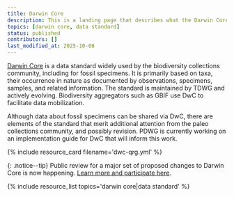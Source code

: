 ```yaml
---
title: Darwin Core
description: This is a landing page that describes what the Darwin Core data standard is and why it is important in the context of paleo data. You can dive deeper via the links to related resources aggregated here.
topics: [darwin core, data standard]
status: published
contributors: []
last_modified_at: 2025-10-08
---
```


[Darwin Core](https://www.tdwg.org/standards/dwc/) is a data standard widely used by the biodiversity collections community, including for fossil specimens. It is primarily based on taxa, their occurrence in nature as documented by observations, specimens, samples, and related information. The standard is maintained by TDWG and actively evolving. Biodiversity aggregators such as GBIF use DwC to facilitate data mobilization.

Although data about fossil specimens can be shared via DwC, there are elements of the standard that merit additional attention from the paleo collections community, and possibly revision. PDWG is currently working on an implementation guide for DwC that will inform this work.

{% include resource_card filename='dwc-qrg.yml' %}

{: .notice--tip}
Public review for a major set of proposed changes to Darwin Core is now happening. [Learn more and participate here](https://gbif.github.io/dwc-dp/).

{% include resource_list topics='darwin core|data standard' %}
